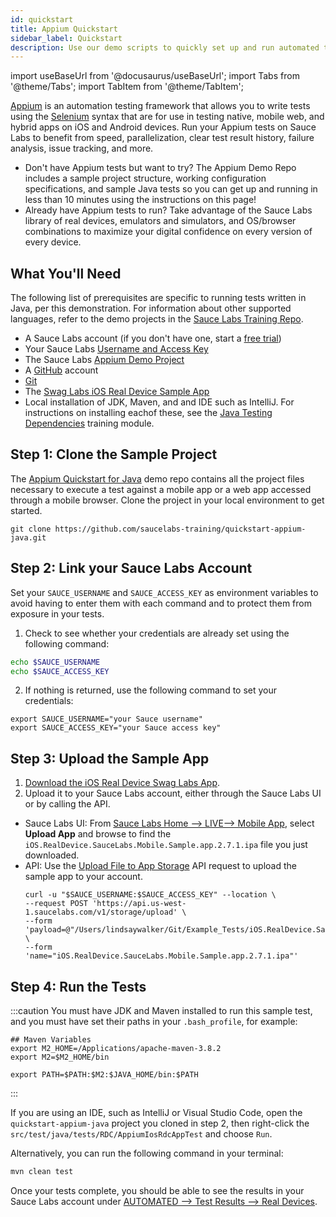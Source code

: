 ```yaml
---
id: quickstart
title: Appium Quickstart
sidebar_label: Quickstart
description: Use our demo scripts to quickly set up and run automated tests and view the results in Sauce Labs.
---
```


import useBaseUrl from '@docusaurus/useBaseUrl';
import Tabs from '@theme/Tabs';
import TabItem from '@theme/TabItem';

[Appium](http://appium.io/) is an automation testing framework that allows you to write tests using the [Selenium](https://www.selenium.dev) syntax that are for use in testing native, mobile web, and hybrid apps on iOS and Android devices. Run your Appium tests on Sauce Labs to benefit from speed, parallelization, clear test result history, failure analysis, issue tracking, and more.

* Don't have Appium tests but want to try? The Appium Demo Repo includes a sample project structure, working configuration specifications, and sample Java tests so you can get up and running in less than 10 minutes using the instructions on this page!
* Already have Appium tests to run? Take advantage of the Sauce Labs library of real devices, emulators and simulators, and OS/browser combinations to maximize your digital confidence on every version of every device.

## What You'll Need

The following list of prerequisites are specific to running tests written in Java, per this demonstration. For information about other supported languages, refer to the demo projects in the [Sauce Labs Training Repo](https://github.com/saucelabs-training).

* A Sauce Labs account (if you don't have one, start a [free trial](https://saucelabs.com/sign-up))
* Your Sauce Labs [Username and Access Key](https://app.saucelabs.com/user-settings)
* The Sauce Labs [Appium Demo Project](https://github.com/saucelabs-training/quickstart-appium-java)
* A [GitHub](https://github.com/signup?ref_cta=Sign+up&ref_loc=header+logged+out&ref_page=%2F&source=header-home) account
* [Git](https://git-scm.com/downloads)
* The [Swag Labs iOS Real Device Sample App](https://github.com/saucelabs/sample-app-mobile/releases)
* Local installation of JDK, Maven, and and IDE such as IntelliJ. For instructions on installing eachof these, see the [Java Testing Dependencies](https://training.saucelabs.com/codelabs/Module1-SeleniumJava/index.html?index=..%2F..SeleniumJava#4) training module.


## Step 1: Clone the Sample Project

The [Appium Quickstart for Java](https://github.com/saucelabs-training/quickstart-appium-java) demo repo contains all the project files necessary to execute a test against a mobile app or a web app accessed through a mobile browser. Clone the project in your local environment to get started.

```
git clone https://github.com/saucelabs-training/quickstart-appium-java.git
```

## Step 2: Link your Sauce Labs Account

Set your `SAUCE_USERNAME` and `SAUCE_ACCESS_KEY` as environment variables to avoid having to enter them with each command and to protect them from exposure in your tests.

1. Check to see whether your credentials are already set using the following command:
  ```bash title="Check Environment variables
  echo $SAUCE_USERNAME
  echo $SAUCE_ACCESS_KEY
  ```
2. If nothing is returned, use the following command to set your credentials:
  ```
  export SAUCE_USERNAME="your Sauce username"
  export SAUCE_ACCESS_KEY="your Sauce access key"
  ```


## Step 3: Upload the Sample App

1. [Download the iOS Real Device Swag Labs App](https://github.com/saucelabs/sample-app-mobile/releases/download/2.7.1/iOS.RealDevice.SauceLabs.Mobile.Sample.app.2.7.1.ipa).
2. Upload it to your Sauce Labs account, either through the Sauce Labs UI or by calling the API.
  * Sauce Labs UI: From [Sauce Labs Home --> LIVE--> Mobile App](https://app.saucelabs.com/live/app-testing), select **Upload App** and browse to find the `iOS.RealDevice.SauceLabs.Mobile.Sample.app.2.7.1.ipa` file you just downloaded.
  * API: Use the [Upload File to App Storage](/dev/api/storage/#upload-file-to-app-storage) API request to upload the sample app to your account.
    ```title="Example API Upload Request"
    curl -u "$SAUCE_USERNAME:$SAUCE_ACCESS_KEY" --location \
    --request POST 'https://api.us-west-1.saucelabs.com/v1/storage/upload' \
    --form 'payload=@"/Users/lindsaywalker/Git/Example_Tests/iOS.RealDevice.SauceLabs.Mobile.Sample.app.2.7.1.ipa"' \
    --form 'name="iOS.RealDevice.SauceLabs.Mobile.Sample.app.2.7.1.ipa"'
    ```

## Step 4: Run the Tests

:::caution
You must have JDK and Maven installed to run this sample test, and you must have set their paths in your `.bash_profile`, for example:
```
## Maven Variables
export M2_HOME=/Applications/apache-maven-3.8.2
export M2=$M2_HOME/bin

export PATH=$PATH:$M2:$JAVA_HOME/bin:$PATH
```
:::

If you are using an IDE, such as IntelliJ or Visual Studio Code, open the `quickstart-appium-java` project you cloned in step 2, then right-click the `src/test/java/tests/RDC/AppiumIosRdcAppTest` and choose `Run`.

Alternatively, you can run the following command in your terminal:

```bash title="Terminal Command"
mvn clean test
```


Once your tests complete, you should be able to see the results in your Sauce Labs account under [AUTOMATED --> Test Results --> Real Devices](https://app.saucelabs.com/dashboard/tests/rdc).
